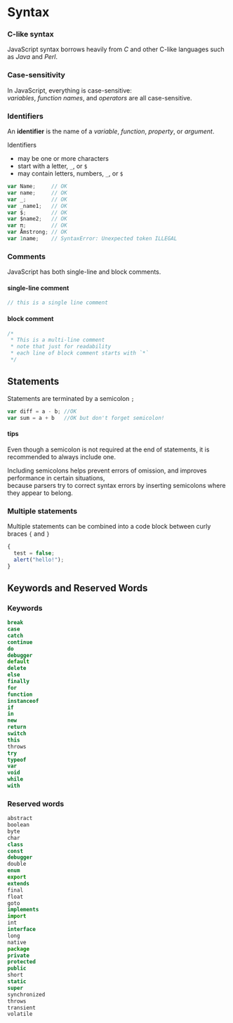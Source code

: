 # Syntax

### C-like syntax

JavaScript syntax borrows heavily from *C* 
and other C-like languages such as *Java* and *Perl*.

### Case-sensitivity

In JavaScript, everything is case-sensitive:  
*variables*, *function names*, and *operators* are all case-sensitive.

### Identifiers

An **identifier** is the name of a *variable*, *function*, *property*, or *argument*.

Identifiers 

* may be one or more characters
* start with a letter, `_`, or `$`
* may contain letters, numbers, `_`, or `$`

```js
var Name;     // OK
var name;     // OK
var _;        // OK
var _name1;   // OK
var $;        // OK
var $name2;   // OK
var π;        // OK
var Åmstrong; // OK
var 1name;    // SyntaxError: Unexpected token ILLEGAL
```

### Comments

JavaScript has both single-line and block comments.

#### single-line comment

```js
// this is a single line comment
```

#### block comment

```js
/*
 * This is a multi-line comment
 * note that just for readability 
 * each line of block comment starts with `*`
 */
```

## Statements

Statements are terminated by a semicolon `;`

```js
var diff = a - b; //OK
var sum = a + b   //OK but don't forget semicolon!
```
#### tips
Even though a semicolon is not required at the end of statements, it is recommended to always include one.

Including semicolons helps prevent errors of omission, and improves performance in certain situations,  
because parsers try to correct syntax errors by inserting semicolons where they appear to belong.

### Multiple statements

Multiple statements can be combined into a code block between curly braces `{` and `}`

```js
{
  test = false;
  alert("hello!");
}
```

## Keywords and Reserved Words

### Keywords

```js
break  
case  
catch  
continue  
do  
debugger  
default  
delete  
else  
finally  
for  
function  
instanceof  
if  
in  
new  
return  
switch  
this  
throws  
try  
typeof  
var  
void  
while  
with  
```

### Reserved words

```js
abstract                              
boolean                       
byte                              
char                              
class                            
const                             
debugger                  
double                  
enum
export
extends
final
float
goto
implements
import
int
interface
long
native
package
private
protected
public
short
static
super
synchronized
throws
transient
volatile
```
